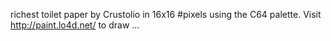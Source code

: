 richest toilet paper by Crustolio in 16x16 #pixels using the C64 palette. Visit http://paint.lo4d.net/ to draw ... 